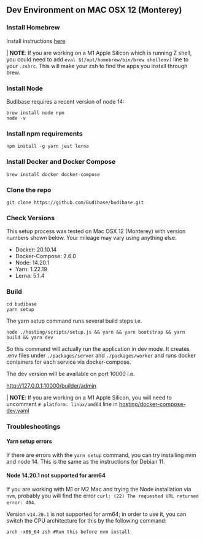 ## Dev Environment on MAC OSX 12 (Monterey)

### Install Homebrew

Install instructions [here](https://brew.sh/)

| **NOTE**: If you are working on a M1 Apple Silicon which is running Z shell, you could need to add
`eval $(/opt/homebrew/bin/brew shellenv)` line to your `.zshrc`. This will make your zsh to find the apps you install
through brew.

### Install Node

Budibase requires a recent version of node 14:

```
brew install node npm
node -v
```

### Install npm requirements

```
npm install -g yarn jest lerna
```

### Install Docker and Docker Compose

```
brew install docker docker-compose
```

### Clone the repo

```
git clone https://github.com/Budibase/budibase.git
```

### Check Versions

This setup process was tested on Mac OSX 12 (Monterey) with version numbers shown below. Your mileage may vary using anything else.

- Docker: 20.10.14
- Docker-Compose: 2.6.0
- Node: 14.20.1
- Yarn: 1.22.19
- Lerna: 5.1.4

### Build

```
cd budibase
yarn setup
```

The yarn setup command runs several build steps i.e.

```
node ./hosting/scripts/setup.js && yarn && yarn bootstrap && yarn build && yarn dev
```

So this command will actually run the application in dev mode. It creates .env files under `./packages/server` and `./packages/worker` and runs docker containers for each service via docker-compose.

The dev version will be available on port 10000 i.e.

http://127.0.0.1:10000/builder/admin

| **NOTE**: If you are working on a M1 Apple Silicon, you will need to uncomment `# platform: linux/amd64` line in
[hosting/docker-compose-dev.yaml](../hosting/docker-compose.dev.yaml)

### Troubleshootings

#### Yarn setup errors

If there are errors with the `yarn setup` command, you can try installing nvm and node 14. This is the same as the instructions for Debian 11.

#### Node 14.20.1 not supported for arm64

If you are working with M1 or M2 Mac and trying the Node installation via `nvm`, probably you will find the error `curl: (22) The requested URL returned error: 404`.

Version `v14.20.1` is not supported for arm64; in order to use it, you can switch the CPU architecture for this by the following command:

```shell
arch -x86_64 zsh #Run this before nvm install
```
